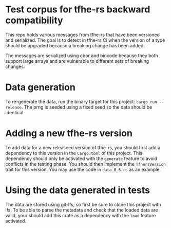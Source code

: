 # Test corpus for tfhe-rs backward compatibility
This repo holds various messages from tfhe-rs that have been versioned and serialized.
The goal is to detect in tfhe-rs Ci when the version of a type should be upgraded because a breaking change has been added.

The messages are serialized using cbor and bincode because they both support large arrays and are vulnerable to different sets of breaking changes.

# Data generation
To re-generate the data, run the binary target for this project: `cargo run --release`. The prng is seeded using a fixed seed so the data should be identical.

# Adding a new tfhe-rs version
To add data for a new releaseed version of tfhe-rs, you should first add a dependency to this version in the `Cargo.toml` of this project. This dependency should only be activated with the `generate` feature to avoid conflicts in the testing phase.
You should then implement the `TfhersVersion` trait for this version. You may use the code in `data_0_6.rs` as an example.

# Using the data generated in tests
The data are stored using git-lfs, so first be sure to clone this project with lfs. To be able to parse the metadata and check that the loaded data are valid, your should add this crate as a dependency with the `load` feature activated.
